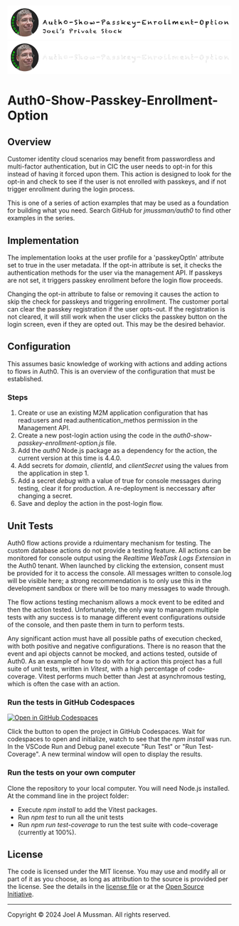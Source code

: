 ![Banner Light](./.assets/banner-auth0-show-passkey-enrollment-option-light.png#gh-light-mode-only)
![banner Dark](./.assets/banner-auth0-show-passkey-enrollment-option-dark.png#gh-dark-mode-only)

# Auth0-Show-Passkey-Enrollment-Option

## Overview

Customer identity cloud scenarios may benefit from passwordless and multi-factor authentication, but in CIC
the user needs to opt-in for this instead of having it forced upon them.
This action is designed to look for the opt-in and check to see if the user is not enrolled with passkeys,
and if not trigger enrollment during the login process.

This is one of a series of action examples that may be used as a foundation for building
what you need.
Search GitHub for *jmussman/auth0* to find other examples in the series.

## Implementation

The implementation looks at the user profile for a 'passkeyOptIn' attribute set to true in the user
metadata.
If the opt-in attribute is set, it checks the authentication methods for the user via the management API.
If passkeys are not set, it triggers passkey enrollment before the login flow proceeds.

Changing the opt-in attribute to false or removing it causes the action to skip the check for passkeys and
triggering enrollment.
The customer portal can clear the passkey registration if the user opts-out.
If the registration is not cleared, it will still work when the user clicks the passkey button
on the login screen, even if they are opted out.
This may be the desired behavior.

## Configuration

This assumes basic knowledge of working with actions and adding actions to flows in Auth0.
This is an overview of the configuration that must be established.

### Steps

1. Create or use an existing M2M application configuration that has read:users and read:authentication_methos permission in the Management API.
2. Create a new post-login action using the code in the *auth0-show-passkey-enrollment-option.js* file.
3. Add the *auth0* Node.js package as a dependency for the action, the current version at this time is 4.4.0.
4. Add secrets for *domain*, *clientId*, and *clientSecret* using the values from the application in step 1.
5. Add a secret *debug* with a value of true for console messages during testing, clear it for production. A re-deployment is neccessary after changing a secret.
6. Save and deploy the action in the post-login flow.

## Unit Tests

Auth0 flow actions provide a rduimentary mechanism for testing.
The custom database actions do not provide a testing feature.
All actions can be monitored for console output using the *Realtime WebTask Logs Extension* in the Auth0 tenant.
When launched by clicking the extension, consent must be provided for it to access the console.
All messages written to console.log will be visible here; a strong recommendation is to only use this in the development sandbox or there will be too many
messages to wade through.

The flow actions testing mechanism allows a mock event to be edited and then the action tested.
Unfortunately, the only way to managem multiple tests with any success is to manage different event configurations outside of the console,
and then paste them in turn to perform tests.

Any significant action must have all possible paths of execution checked, with both positive and negative configurations.
There is no reason that the event and api objects cannot be mocked, and actions tested, outside of Auth0.
As an example of how to do with for a action this project has a full suite of unit tests, written in *Vitest*, with a high percentage of code-coverage.
Vitest performs much better than Jest at asynchromous testing, which is often the case with an action.

### Run the tests in GitHub Codespaces

[![Open in GitHub Codespaces](https://github.com/codespaces/badge.svg)](https://github.com/codespaces/new?hide_repo_select=true&ref=main&repo=802306992) 

Click the button to open the project in GitHub Codespaces.
Wait for codespaces to open and initialize, watch to see that the *npm install* was run.
In the VSCode Run and Debug panel execute "Run Test" or "Run Test-Coverage".
A new terminal window will open to display the results.

### Run the tests on your own computer

Clone the repository to your local computer.
You will need Node.js installed.
At the command line in the project folder:

* Execute *npm install* to add the Vitest packages.
* Run *npm test* to run all the unit tests
* Run *npm run test-coverage* to run the test suite with code-coverage (currently at 100%).

## License

The code is licensed under the MIT license. You may use and modify all or part of it as you choose, as long as attribution to the source is provided per the license. See the details in the [license file](./LICENSE.md) or at the [Open Source Initiative](https://opensource.org/licenses/MIT).

<hr>
Copyright © 2024 Joel A Mussman. All rights reserved.